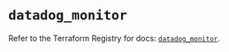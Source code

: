 # `datadog_monitor`

Refer to the Terraform Registry for docs: [`datadog_monitor`](https://registry.terraform.io/providers/datadog/datadog/3.44.1/docs/resources/monitor).
